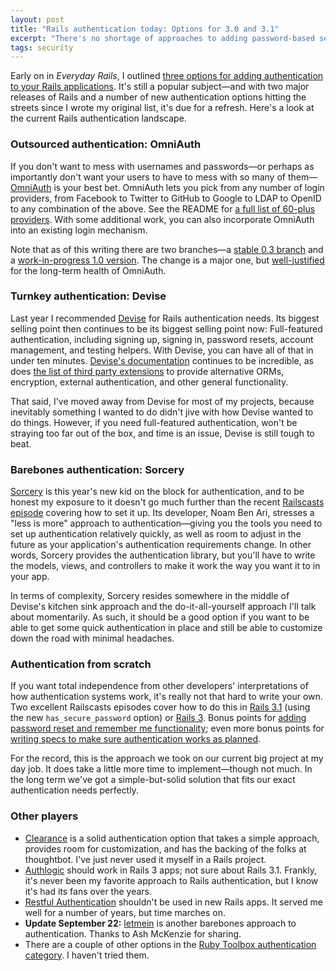 ```yaml
---
layout: post
title: "Rails authentication today: Options for 3.0 and 3.1"
excerpt: "There's no shortage of approaches to adding password-based security to your Rails applications. Here's a look at the current lineup."
tags: security
---
```


Early on in _Everyday Rails_, I outlined [three options for adding authentication to your Rails applications](http://everydayrails.com/2010/06/06/rails-authentication-options.html). It's still a popular subject&mdash;and with two major releases of Rails and a number of new authentication options hitting the streets since I wrote my original list, it's due for a refresh. Here's a look at the current Rails authentication landscape.

### Outsourced authentication: OmniAuth

If you don't want to mess with usernames and passwords&mdash;or perhaps as importantly don't want your users to have to mess with so many of them&mdash;[OmniAuth](https://github.com/intridea/omniauth) is your best bet. OmniAuth lets you pick from any number of login providers, from Facebook to Twitter to GitHub to Google to LDAP to OpenID to any combination of the above. See the README for [a full list of 60-plus providers](https://github.com/intridea/omniauth/blob/0-3-stable/README.md). With some additional work, you can also incorporate OmniAuth into an existing login mechanism.

Note that as of this writing there are two branches&mdash;a [stable 0.3 branch](https://github.com/intridea/omniauth/tree/0-3-stable) and a [work-in-progress 1.0 version](https://github.com/intridea/omniauth). The change is a major one, but [well-justified](https://github.com/intridea/omniauth/issues/451) for the long-term health of OmniAuth.

### Turnkey authentication: Devise

Last year I recommended [Devise](https://github.com/plataformatec/devise) for Rails authentication needs. Its biggest selling point then continues to be its biggest selling point now: Full-featured authentication, including signing up, signing in, password resets, account management, and testing helpers. With Devise, you can have all of that in under ten minutes. [Devise's documentation](https://github.com/plataformatec/devise/wiki) continues to be incredible, as does [the list of third party extensions](https://github.com/plataformatec/devise/wiki/Extensions) to provide alternative ORMs, encryption, external authentication, and other general functionality.

That said, I've moved away from Devise for most of my projects, because inevitably something I wanted to do didn't jive with how Devise wanted to do things. However, if you need full-featured authentication, won't be straying too far out of the box, and time is an issue, Devise is still tough to beat.

### Barebones authentication: Sorcery

[Sorcery](https://github.com/NoamB/sorcery) is this year's new kid on the block for authentication, and to be honest my exposure to it doesn't go much further than the recent [Railscasts episode](http://railscasts.com/episodes/283-authentication-with-sorcery) covering how to set it up. Its developer, Noam Ben Ari, stresses a "less is more" approach to authentication&mdash;giving you the tools you need to set up authentication relatively quickly, as well as room to adjust in the future as your application's authentication requirements change. In other words, Sorcery provides the authentication library, but you'll have to write the models, views, and controllers to make it work the way you want it to in your app.

In terms of complexity, Sorcery resides somewhere in the middle of Devise's kitchen sink approach and the do-it-all-yourself approach I'll talk about momentarily. As such, it should be a good option if you want to be able to get some quick authentication in place and still be able to customize down the road with minimal headaches.

### Authentication from scratch

If you want total independence from other developers' interpretations of how authentication systems work, it's really not that hard to write your own. Two excellent Railscasts episodes cover how to do this in [Rails 3.1](http://railscasts.com/episodes/270-authentication-in-rails-3-1) (using the new `has_secure_password` option) or [Rails 3](http://railscasts.com/episodes/250-authentication-from-scratch). Bonus points for [adding password reset and remember me functionality](http://railscasts.com/episodes/274-remember-me-reset-password); even more bonus points for [writing specs to make sure authentication works as planned](http://railscasts.com/episodes/275-how-i-test).

For the record, this is the approach we took on our current big project at my day job. It does take a little more time to implement&mdash;though not much. In the long term we've got a simple-but-solid solution that fits our exact authentication needs perfectly.

### Other players

* [Clearance](https://github.com/thoughtbot/clearance) is a solid authentication option that takes a simple approach, provides room for customization, and has the backing of the folks at thoughtbot. I've just never used it myself in a Rails project.
* [Authlogic](https://github.com/binarylogic/authlogic) should work in Rails 3 apps; not sure about Rails 3.1. Frankly, it's never been my favorite approach to Rails authentication, but I know it's had its fans over the years.
* [Restful Authentication](https://github.com/technoweenie/restful-authentication) shouldn't be used in new Rails apps. It served me well for a number of years, but time marches on.
* **Update September 22:** [letmein](https://github.com/GBH/letmein) is another barebones approach to authentication. Thanks to Ash McKenzie for sharing.
* There are a couple of other options in the [Ruby Toolbox authentication category](http://ruby-toolbox.com/categories/rails_authentication.html). I haven't tried them.